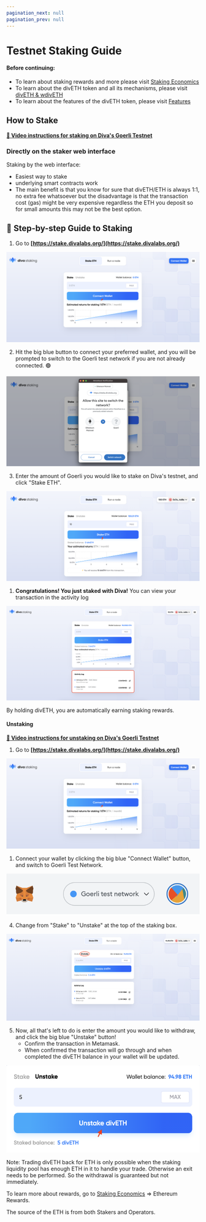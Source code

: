 ```yaml
---
pagination_next: null
pagination_prev: null
---
```

# Testnet Staking Guide

#### Before continuing: 
 - To learn about staking rewards and more please visit
[Staking Economics](econ_rewards)
 - To learn about the divETH token and all its mechanisms, please visit [divETH & wdivETH](lst)
 - To learn about the features of the divETH token, please visit [Features](features)


## How to Stake 

**[🎥 Video instructions for staking on Diva's Goerli Testnet](https://www.loom.com/share/8673f1cbd0f04300b9f2ca4eeb263d88)**

### Directly on the staker web interface

Staking by the web interface:
- Easiest way to stake
- underlying smart contracts work
- The main benefit is that you know for sure that divETH/ETH is always 1:1, no extra fee  whatsoever but the disadvantage is that the transaction cost (gas) might be very expensive regardless the ETH you deposit so for small amounts this may not be the best option.  

## 💠 Step-by-step Guide to Staking

1. Go to **[https://stake.divalabs.org/](https://stake.divalabs.org/)**

<div style={{textAlign: 'center'}}>

![stake](img/stakerguide1.png)
</div>
    

2. Hit the big blue button to connect your preferred wallet, and you will be prompted to switch to the Goerli test network if you are not already connected. 🟢
    
<div style={{textAlign: 'center'}}>

![Switch to Goerli Testnet](img/stakerguide2.png)
</div>

3. Enter the amount of Goerli you would like to stake on Diva's testnet, and click "Stake ETH".

<div style={{textAlign: 'center'}}>

![Stake with Goerli](img/stakerguide3.png)
</div>

1.  **Congratulations! You just staked with Diva!** You can view your transaction in the activity log

<div style={{textAlign: 'center'}}>

![You just staked with Diva!](img/stakerguide4.png)
</div>

By holding divETH, you are automatically earning staking rewards.

#### Unstaking

**[🎥 Video instructions for unstaking on Diva's Goerli Testnet](https://www.loom.com/share/5a3c246205834abfa4a4d2d1971dd4ca)**

1. Go to **[https://stake.divalabs.org/](https://stake.divalabs.org/)**

<div style={{textAlign: 'center'}}>

![stake](img/stakerguide1.png)

</div>

1. Connect your wallet by clicking the big blue "Connect Wallet" button, and switch to Goerli Test Network.

<div style={{textAlign: 'center'}}>

![stake](img/goerli-testnet.png)

</div>

4. Change from "Stake" to "Unstake" at the top of the staking box.

<div style={{textAlign: 'center'}}>

![stake](img/unstake-diva.png)

</div>

5. Now, all that's left to do is enter the amount you would like to withdraw, and click the big blue "Unstake" button!
    - Confirm the transaction in Metamask.
    - When confirmed the transaction will go through and when completed the divETH balance in your wallet will be updated. 

<div style={{textAlign: 'center'}}>

![stake](img/unstake-click.png)

</div>

Note: Trading divETH back for ETH is only possible when the staking liquidity pool has enough ETH in it to handle your trade. Otherwise an exit needs to be performed. So the withdrawal is guaranteed but not immediately. 


To learn more about rewards, go to [Staking Economics](docs/staker_faq) ⇒ Ethereum Rewards.

The source of the ETH is from both Stakers and Operators. 